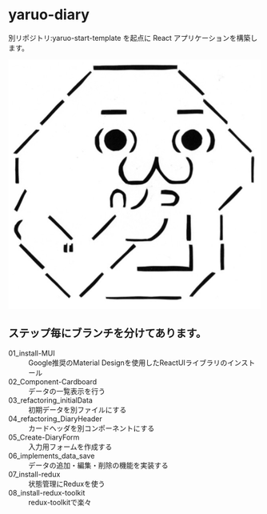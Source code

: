 # yaruo-diary

別リポジトリ:yaruo-start-template を起点に React アプリケーションを構築します。

![やる夫](./src/assets/images/yaruo.png)

## ステップ毎にブランチを分けてあります。

<dl>
  <dt>
    01_install-MUI
  </dt>
  <dd>Google推奨のMaterial Designを使用したReactUIライブラリのインストール</dd>
  <dt>
    02_Component-Cardboard
  </dt>
  <dd>データの一覧表示を行う</dd>
  <dt>
    03_refactoring_initialData
  </dt>
  <dd>初期データを別ファイルにする</dd>
  <dt>
  04_refactoring_DiaryHeader
  </dt>
  <dd>カードヘッダを別コンポーネントにする</dd>
  <dt>
  05_Create-DiaryForm
  </dt>
  <dd>入力用フォームを作成する</dd>
  <dt>
  06_implements_data_save
  </dt>
  <dd>データの追加・編集・削除の機能を実装する</dd>
  <dt>
  07_install-redux
  </dt>
  <dd>状態管理にReduxを使う</dd>
  <dt>
  08_install-redux-toolkit
  </dt>
  <dd>redux-toolkitで楽々</dd>
</dl>
